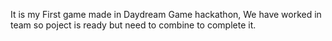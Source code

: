 It is my First game made in Daydream Game hackathon, We have worked in team so poject is ready but need to combine to complete it.
